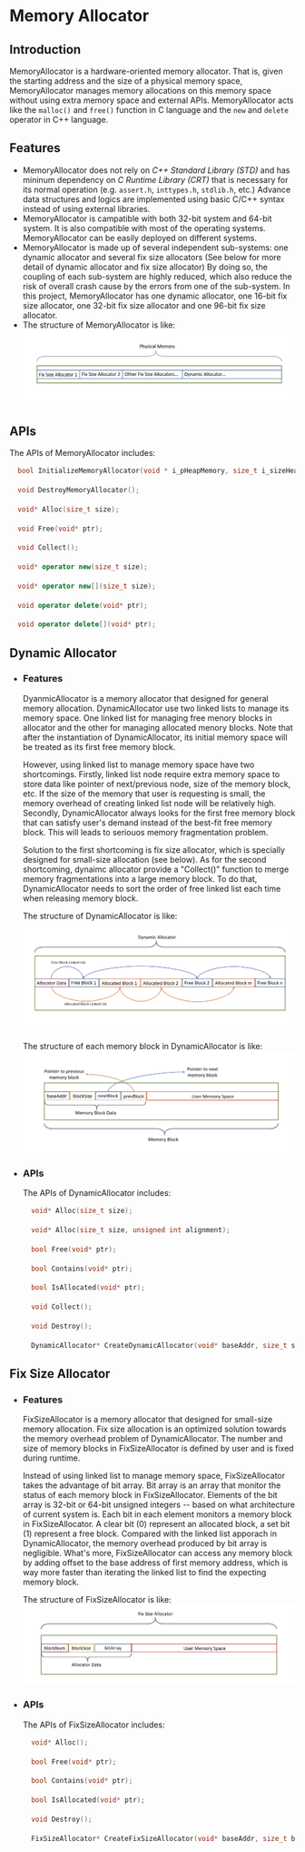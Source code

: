 # Memory Allocator

## Introduction
MemoryAllocator is a hardware-oriented memory allocator. That is, given the starting address and the size of a physical memory space, MemoryAllocator manages memory allocations on this memory space without using extra memory space and external APIs. MemoryAllocator acts like the `malloc()` and `free()` function in C language and the `new` and `delete` operator in C++ language.


## Features
+ MemoryAllocator does not rely on *C++ Standard Library (STD)* and has mininum dependency on *C Runtime Library (CRT)* that is necessary for its normal operation (e.g. `assert.h`, `inttypes.h`, `stdlib.h`, etc.) Advance data structures and logics are implemented using basic C/C++ syntax instead of using external libraries.
+ MemoryAllocator is campatible with both 32-bit system and 64-bit system. It is also compatible with most of the operating systems. MemoryAllocator can be easily deployed on different systems.
+ MemoryAllocator is made up of several independent sub-systems: one dynamic allocator and several fix size allocators (See below for more detail of dynamic allocator and fix size allocator) By doing so, the coupling of each sub-system are highly reduced, which also reduce the risk of overall crash cause by the errors from one of the sub-system. In this project, MemoryAllocator has one dynamic allocator, one 16-bit fix size allocator, one 32-bit fix size allocator and one 96-bit fix size allocator.
+ The structure of MemoryAllocator is like: ![MemoryAllocator Structure](Images/MemoryAllocator.png)
  

## APIs
The APIs of MemoryAllocator includes:
  ```cpp
    bool InitializeMemoryAllocator(void * i_pHeapMemory, size_t i_sizeHeapMemory);

    void DestroyMemoryAllocator();

    void* Alloc(size_t size);

    void Free(void* ptr);

    void Collect();

    void* operator new(size_t size);

    void* operator new[](size_t size);

    void operator delete(void* ptr);

    void operator delete[](void* ptr);
  ```




## Dynamic Allocator
+ ### Features
    DyanmicAllocator is a memory allocator that designed for general memory allocation. DynamicAllocator use two linked lists to manage its memory space. One linked list for managing free menory blocks in allocator and the other for managing allocated menory blocks. Note that after the instantiation of DynamicAllocator, its initial memory space will be treated as its first free memory block.

    However, using linked list to manage memory space have two shortcomings. Firstly, linked list node require extra memory space to store data like pointer of next/previous node, size of the memory block, etc. If the size of the memory that user is requesting is small, the memory overhead of creating linked list node will be relatively high. Secondly, DynamicAllocator always looks for the first free memory block that can satisfy user's demand instead of the best-fit free memory block. This will leads to seriouos memory fragmentation problem.

    Solution to the first shortcoming is fix size allocator, which is specially designed for small-size allocation (see below). As for the second shortcoming, dynaimc allocator provide a "Collect()" function to merge memory fragmentations into a large memory block. To do that, DynamicAllocator needs to sort the order of free linked list each time when releasing memory block.

    The structure of DynamicAllocator is like: ![DynaimcAllocator Structure](Images/DynamicAllocator.png)

    The structure of each memory block in DynamicAllocator is like: ![Memory Block Structure](Images/MemoryBlock.png)


+ ### APIs
    The APIs of DynamicAllocator includes:
  ```cpp
    void* Alloc(size_t size);

    void* Alloc(size_t size, unsigned int alignment);

    bool Free(void* ptr);

    bool Contains(void* ptr);
    
    bool IsAllocated(void* ptr);

    void Collect();

    void Destroy();

    DynamicAllocator* CreateDynamicAllocator(void* baseAddr, size_t size);
  ```


## Fix Size Allocator
+ ### Features
    FixSizeAllocator is a memory allocator that designed for small-size memory allocation. Fix size allocation is an optimized solution towards the memory overhead problem of DynamicAllocator. The number and size of memory blocks in FixSizeAllocator is defined by user and is fixed during runtime. 

    Instead of using linked list to manage memory space, FixSizeAllocator takes the advantage of bit array. Bit array is an array that monitor the status of each memory block in FixSizeAllocator. Elements of the bit array is 32-bit or 64-bit unsigned integers -- based on what architecture of current system is. Each bit in each element monitors a memory block in FixSizeAllocator. A clear bit (0) represent an allocated block, a set bit (1) represent a free block. Compared with the linked list apporach in DynamicAllocator, the memory overhead produced by bit array is negligible. What's more, FixSizeAllocator can access any memory block by adding offset to the base address of first memory address, which is way more faster than iterating the linked list to find the expecting memory block.

    The structure of FixSizeAllocator is like: ![FixSizeAllocator Structure](Images/FixSizeAllocator.png)

+ ### APIs
    The APIs of FixSizeAllocator includes:
  ```cpp
    void* Alloc();

    bool Free(void* ptr);

    bool Contains(void* ptr);

    bool IsAllocated(void* ptr);

    void Destroy();

    FixSizeAllocator* CreateFixSizeAllocator(void* baseAddr, size_t blockNum, size_t blockSize, size_t heapSize);
  ```